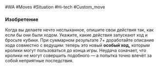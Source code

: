 #WA #Moves #Situation #Hi-tech #Custom_move  

### Изобретение  
Когда вы делаете нечто неслыханное, опишите свои действия так, как если бы они были  ходом. Укажите, какие действия запускают  ход и бросьте кубики. При суммарном результате 7+ доработайте описание хода совместно  с ведущим: теперь это новый **особый ход,** которым кролики могут пользоваться до  конца  игры. Неудача означает, что кролики не могут  совершить подобного  — а  попытка точно  влечёт за собой неприятные последствия. 